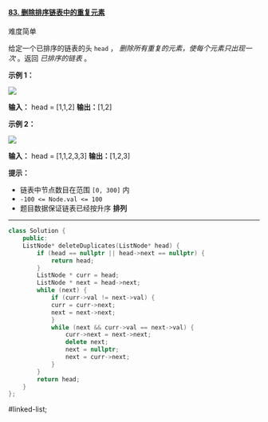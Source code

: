 #### [83. 删除排序链表中的重复元素](https://leetcode.cn/problems/remove-duplicates-from-sorted-list/)

难度简单

给定一个已排序的链表的头 `head` ， _删除所有重复的元素，使每个元素只出现一次_ 。返回 _已排序的链表_ 。

**示例 1：**

![](https://assets.leetcode.com/uploads/2021/01/04/list1.jpg)

**输入：** head = [1,1,2]
**输出：**[1,2]

**示例 2：**

![](https://assets.leetcode.com/uploads/2021/01/04/list2.jpg)

**输入：** head = [1,1,2,3,3]
**输出：**[1,2,3]

**提示：**

-   链表中节点数目在范围 `[0, 300]` 内
-   `-100 <= Node.val <= 100`
-   题目数据保证链表已经按升序 **排列**
---- ----
```cpp
class Solution {
	public:
	ListNode* deleteDuplicates(ListNode* head) {
		if (head == nullptr || head->next == nullptr) {
			return head;
		}
		ListNode * curr = head;
		ListNode * next = head->next;
		while (next) {
			if (curr->val != next->val) {
			curr = curr->next;
			next = next->next;
			}
			while (next && curr->val == next->val) {
				curr->next = next->next;
				delete next;
				next = nullptr;
				next = curr->next;
			}
		}
		return head;
	}
};
```
#linked-list;